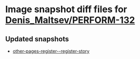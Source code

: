 # Image snapshot diff files for [Denis_Maltsev/PERFORM-132](https://github.com/brightsitesconsulting/indy100-pwamp/pull/702)

## Updated snapshots
- [other-pages-register--register-story](./other-pages-register--register-story)
